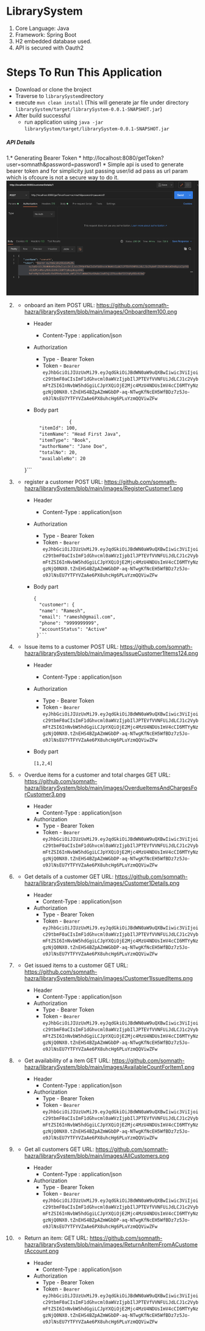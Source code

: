 # LibrarySystem
1. Core Language: Java
2. Framework: Spring Boot
3. H2 embedded database used.
4. API is secured with Oauth2

# Steps To Run This Application
 * Download or clone the broject 
 * Traverse to `librarySystem`directory
 *  execute `mvn clean install` (This will generate jar file under directory `librarySystem/target/librarySystem-0.0.1-SNAPSHOT.jar`)
 * After build successful
      * run application using `java -jar librarySystem/target/librarySystem-0.0.1-SNAPSHOT.jar`

##### API Details

 1.* Generating Bearer Token
    * http://localhost:8080/getToken?user=somnath&password=password1
    *     Simple api is used to generate bearer token and for simplicity just passing user/id ad pass as url param which is ofcoure is not a secure way to do it.
<img src="https://github.com/somnath-hazra/librarySystem/blob/master/images/TokenCreation.png" alt="drawing" width="1000" height="300"/>  

2. * onboard an item
       POST URL: https://github.com/somnath-hazra/librarySystem/blob/main/images/OnboardItem100.png

        * Header
           * Content-Type : application/json
        * Authorization
           * Type  - Bearer Token
           * Token - `Bearer eyJhbGciOiJIUzUxMiJ9.eyJqdGkiOiJBdWN0aW9uQXBwIiwic3ViIjoic29tbmF0aCIsImF1dGhvcml0aWVzIjpbIlJPTEVfVVNFUiJdLCJ1c2VybmFtZSI6InNvbW5hdGgiLCJpYXQiOjE2Mjc4MzU4NDUsImV4cCI6MTYyNzgzNjQ0NX0.tZnEHS4BZpAZmWGbDP-aq-NTwgKfNcEH5WfBDz7z5Jo-o9JlNsEU7YTFYVZaAe6PX8uhcHg6PLuYzmQQViwZFw`
        
        * Body part
          ```
                       {
            "itemId": 100,
            "itemName": "Head First Java",
            "itemType": "Book",
            "authorName": "Jane Doe",
            "totalNo": 20,
            "availableNo": 20
        }```
        
        
3. * register a customer
       POST URL: https://github.com/somnath-hazra/librarySystem/blob/main/images/RegisterCustomer1.png

        * Header
           * Content-Type : application/json
        * Authorization
           * Type  - Bearer Token
           * Token - `Bearer eyJhbGciOiJIUzUxMiJ9.eyJqdGkiOiJBdWN0aW9uQXBwIiwic3ViIjoic29tbmF0aCIsImF1dGhvcml0aWVzIjpbIlJPTEVfVVNFUiJdLCJ1c2VybmFtZSI6InNvbW5hdGgiLCJpYXQiOjE2Mjc4MzU4NDUsImV4cCI6MTYyNzgzNjQ0NX0.tZnEHS4BZpAZmWGbDP-aq-NTwgKfNcEH5WfBDz7z5Jo-o9JlNsEU7YTFYVZaAe6PX8uhcHg6PLuYzmQQViwZFw`
        
        * Body part
          ```
          {
            "customer": {
            "name": "Ramesh",
            "email": "ramesh@gmail.com",
            "phone": "9999999999",
            "accountStatus": "Active"
           }```
          
4. * Issue items to a customer
       POST URL: https://github.com/somnath-hazra/librarySystem/blob/main/images/IssueCustomer1Items124.png

        * Header
           * Content-Type : application/json
        * Authorization
           * Type  - Bearer Token
           * Token - `Bearer eyJhbGciOiJIUzUxMiJ9.eyJqdGkiOiJBdWN0aW9uQXBwIiwic3ViIjoic29tbmF0aCIsImF1dGhvcml0aWVzIjpbIlJPTEVfVVNFUiJdLCJ1c2VybmFtZSI6InNvbW5hdGgiLCJpYXQiOjE2Mjc4MzU4NDUsImV4cCI6MTYyNzgzNjQ0NX0.tZnEHS4BZpAZmWGbDP-aq-NTwgKfNcEH5WfBDz7z5Jo-o9JlNsEU7YTFYVZaAe6PX8uhcHg6PLuYzmQQViwZFw`
        
        * Body part
          ```
          [1,2,4]
          ```      

5. * Overdue items for a customer and total charges
       GET URL: https://github.com/somnath-hazra/librarySystem/blob/main/images/OverdueItemsAndChargesForCustomer3.png

        * Header
           * Content-Type : application/json
        * Authorization
           * Type  - Bearer Token
           * Token - `Bearer eyJhbGciOiJIUzUxMiJ9.eyJqdGkiOiJBdWN0aW9uQXBwIiwic3ViIjoic29tbmF0aCIsImF1dGhvcml0aWVzIjpbIlJPTEVfVVNFUiJdLCJ1c2VybmFtZSI6InNvbW5hdGgiLCJpYXQiOjE2Mjc4MzU4NDUsImV4cCI6MTYyNzgzNjQ0NX0.tZnEHS4BZpAZmWGbDP-aq-NTwgKfNcEH5WfBDz7z5Jo-o9JlNsEU7YTFYVZaAe6PX8uhcHg6PLuYzmQQViwZFw`
        
6. * Get details of a customer
       GET URL: https://github.com/somnath-hazra/librarySystem/blob/main/images/Customer1Details.png

        * Header
           * Content-Type : application/json
        * Authorization
           * Type  - Bearer Token
           * Token - `Bearer eyJhbGciOiJIUzUxMiJ9.eyJqdGkiOiJBdWN0aW9uQXBwIiwic3ViIjoic29tbmF0aCIsImF1dGhvcml0aWVzIjpbIlJPTEVfVVNFUiJdLCJ1c2VybmFtZSI6InNvbW5hdGgiLCJpYXQiOjE2Mjc4MzU4NDUsImV4cCI6MTYyNzgzNjQ0NX0.tZnEHS4BZpAZmWGbDP-aq-NTwgKfNcEH5WfBDz7z5Jo-o9JlNsEU7YTFYVZaAe6PX8uhcHg6PLuYzmQQViwZFw`
            
7. * Get issued items to a customer
       GET URL: https://github.com/somnath-hazra/librarySystem/blob/main/images/Customer1IssuedItems.png

        * Header
           * Content-Type : application/json
        * Authorization
           * Type  - Bearer Token
           * Token - `Bearer eyJhbGciOiJIUzUxMiJ9.eyJqdGkiOiJBdWN0aW9uQXBwIiwic3ViIjoic29tbmF0aCIsImF1dGhvcml0aWVzIjpbIlJPTEVfVVNFUiJdLCJ1c2VybmFtZSI6InNvbW5hdGgiLCJpYXQiOjE2Mjc4MzU4NDUsImV4cCI6MTYyNzgzNjQ0NX0.tZnEHS4BZpAZmWGbDP-aq-NTwgKfNcEH5WfBDz7z5Jo-o9JlNsEU7YTFYVZaAe6PX8uhcHg6PLuYzmQQViwZFw`

8. * Get availability of a item
       GET URL: https://github.com/somnath-hazra/librarySystem/blob/main/images/AvailableCountForItem1.png

        * Header
           * Content-Type : application/json
        * Authorization
           * Type  - Bearer Token
           * Token - `Bearer eyJhbGciOiJIUzUxMiJ9.eyJqdGkiOiJBdWN0aW9uQXBwIiwic3ViIjoic29tbmF0aCIsImF1dGhvcml0aWVzIjpbIlJPTEVfVVNFUiJdLCJ1c2VybmFtZSI6InNvbW5hdGgiLCJpYXQiOjE2Mjc4MzU4NDUsImV4cCI6MTYyNzgzNjQ0NX0.tZnEHS4BZpAZmWGbDP-aq-NTwgKfNcEH5WfBDz7z5Jo-o9JlNsEU7YTFYVZaAe6PX8uhcHg6PLuYzmQQViwZFw`

8. * Get all customers
       GET URL: https://github.com/somnath-hazra/librarySystem/blob/main/images/AllCustomers.png

        * Header
           * Content-Type : application/json
        * Authorization
           * Type  - Bearer Token
           * Token - `Bearer eyJhbGciOiJIUzUxMiJ9.eyJqdGkiOiJBdWN0aW9uQXBwIiwic3ViIjoic29tbmF0aCIsImF1dGhvcml0aWVzIjpbIlJPTEVfVVNFUiJdLCJ1c2VybmFtZSI6InNvbW5hdGgiLCJpYXQiOjE2Mjc4MzU4NDUsImV4cCI6MTYyNzgzNjQ0NX0.tZnEHS4BZpAZmWGbDP-aq-NTwgKfNcEH5WfBDz7z5Jo-o9JlNsEU7YTFYVZaAe6PX8uhcHg6PLuYzmQQViwZFw`

9. * Return an item:
       GET URL: https://github.com/somnath-hazra/librarySystem/blob/main/images/ReturnAnItemFromACustomerAccount.png

        * Header
           * Content-Type : application/json
        * Authorization
           * Type  - Bearer Token
           * Token - `Bearer eyJhbGciOiJIUzUxMiJ9.eyJqdGkiOiJBdWN0aW9uQXBwIiwic3ViIjoic29tbmF0aCIsImF1dGhvcml0aWVzIjpbIlJPTEVfVVNFUiJdLCJ1c2VybmFtZSI6InNvbW5hdGgiLCJpYXQiOjE2Mjc4MzU4NDUsImV4cCI6MTYyNzgzNjQ0NX0.tZnEHS4BZpAZmWGbDP-aq-NTwgKfNcEH5WfBDz7z5Jo-o9JlNsEU7YTFYVZaAe6PX8uhcHg6PLuYzmQQViwZFw`
 
